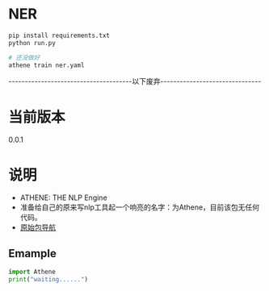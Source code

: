 # NER
```python
pip install requirements.txt
python run.py
```


```python
# 还没做好
athene train ner.yaml

```

--------------------------------------以下废弃-------------------------------
# 当前版本
0.0.1

# 说明
- ATHENE: THE NLP Engine
- 准备给自己的原来写nlp工具起一个响亮的名字：为Athene，目前该包无任何代码。
- [原始包导航](https://pypi.org/project/nlpertools/)


## Emample

```python
import Athene
print("waiting......")
```


